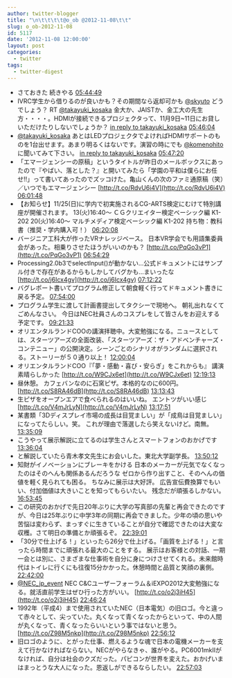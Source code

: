 ```yaml
---
author: twitter-blogger
title: "\n\t\t\t\t@o_ob @2012-11-08\t\t"
slug: o_ob-2012-11-08
id: 5117
date: '2012-11-08 12:00:00'
layout: post
categories:
  - twitter
tags:
  - twitter-digest
---
```


*   さておきた 続きやる [05:44:49](http://twitter.com/o_ob/statuses/266280063547363328)
*   IVRC学生から借りるのが良いかも？その期間なら返却可かも [@skyuto](http://twitter.com/skyuto) どうでしょう？ RT [@takayuki_kosaka](http://twitter.com/takayuki_kosaka) 金大か、JAISTか、金工大の先生方・・・・。HDMIが接続できるプロジェクタって、11月9日~11日にお貸しいただけたりしないでしょうか？ [in reply to takayuki_kosaka](http://twitter.com/takayuki_kosaka/statuses/266194979943243777) [05:46:04](http://twitter.com/o_ob/statuses/266280382012473344)
*   [@takayuki_kosaka](http://twitter.com/takayuki_kosaka) あとはLEDプロジェクタでよければHDMIサポートのものを1台出せます。あまり明るくはないです。演習の時にでも [@komenohito](http://twitter.com/komenohito) に聞いてみて下さい。 [in reply to takayuki_kosaka](http://twitter.com/takayuki_kosaka/statuses/266194979943243777) [05:47:20](http://twitter.com/o_ob/statuses/266280697638035456)
*   「エマージェンシーの原稿」というタイトルが昨日のメールボックスにあったので『やばい、落とした？』と開いてみたら「学園の平和は僕らにお任せ!!」って書いてあったのでズッコけた。亀山くんの次のファミ通原稿（笑）／いつでもエマージェンシー [http://t.co/RdvU6i4V](http://t.co/RdvU6i4V) [06:01:48](http://twitter.com/o_ob/statuses/266284338042269696)
*   【お知らせ】11/25(日)に学内で初実施されるCG-ARTS検定にむけて特別講座が開催されます。 13(火)16:40～ ＣＧクリエイター検定ベーシック編 K1-202 20(火)16:40～ マルチメディア検定ベーシック編 K1-202 持ち物：教科書（推奨・学内購入可！） [06:20:08](http://twitter.com/o_ob/statuses/266288951818608641)
*   バージニア工科大が作ったVRナレッジベース。 日本VR学会でも用語集委員会があった。相乗りさせたほうがいいのかも？ [http://t.co/PqGo3vP1](http://t.co/PqGo3vP1) [06:54:29](http://twitter.com/o_ob/statuses/266297597747159040)
*   Processing2.0b3でselectInput()が動かない…公式ドキュメントにはサンプル付きで存在があるからもしかしてバグかも…まいったな [http://t.co/j6Icx4gv](http://t.co/j6Icx4gv) [07:12:22](http://twitter.com/o_ob/statuses/266302098893844480)
*   バグレポート書いてプログラム修正して朝食軽く行ってドキュメント書きに戻る予定。 [07:54:00](http://twitter.com/o_ob/statuses/266312576604983296)
*   プログラム学生に渡して計画書提出してタクシーで現地へ。 朝礼出れなくてごめんなさい。 今日はNEC社員さんのコスプレをして皆さんをお迎えする予定です。 [09:21:33](http://twitter.com/o_ob/statuses/266334609451659266)
*   オリエンタルランドCOOの講演拝聴中。大変勉強になる。ニュースとしては、スターツアーズの全面改装、「スターツアーズ：ザ・アドベンチャーズ・コンテニュー」の公開決定。シーンごとのシナリオがランダムに選択される。ストーリーが５０通り以上！ [12:00:04](http://twitter.com/o_ob/statuses/266374501007257600)
*   オリエンタルランドCOO『「夢・感動・喜び・安らぎ」をこれからも』 講演素晴らしかった [http://t.co/W9CJx6et](http://t.co/W9CJx6et) [12:19:13](http://twitter.com/o_ob/statuses/266379319130075136)
*   昼休憩。 カフェバンなのに石窯ピザ。本格的なのに600円。 [http://t.co/S8RA46dB](http://t.co/S8RA46dB) [13:13:43](http://twitter.com/o_ob/statuses/266393033988255744)
*   生ピザをオープンエアで食べられるのはいいね。 エントツがいい感じ [http://t.co/V4mJrLyN](http://t.co/V4mJrLyN) [13:17:51](http://twitter.com/o_ob/statuses/266394073542295552)
*   某書類「3Dディスプレイ市場の成長は目覚ましい」が「成鳥は目覚ましい」になってたらしい。笑。 これが理由で落選したら笑えないけど。南無。 [13:35:09](http://twitter.com/o_ob/statuses/266398427372474368)
*   こうやって展示解説に立てるのは学生さんとスマートフォンのおかげです [13:36:04](http://twitter.com/o_ob/statuses/266398659988557824)
*   と解説していたら青木孝文先生にお会いした。東北大学副学長。 [13:50:12](http://twitter.com/o_ob/statuses/266402217010016256)
*   知財がイノベーションにブレーキをかける 日本のメーカーが元気でなくなったのはそのへんも関係あるんだろうな ゼロから作り出すこと、そのへんの価値を軽く見られても困る。 ちなみに展示は大好評。 広告宣伝費換算でもいい、付加価値は大きいことを知ってもらいたい。 残念だが頑張るしかない。 [16:53:45](http://twitter.com/o_ob/statuses/266448408284368897)
*   この研究のおかげで先日20年ぶりに大学の写真部の先輩と再会できたのですが、今日は25年ぶりに中学3年の同期に再会できました。少年の頃の思いや苦悩は変わらず、まっすぐに生きていることが自分で確認できたのは大変な収穫。さて明日の準備とか頑張るぞ。 [22:39:01](http://twitter.com/o_ob/statuses/266535298945662978)
*   「30分で仕上げる！」といったら26分で仕上げる。「画質を上げる！」と言ったら時間までに頑張れる最大のことをする。 展示はお客様との対話、一期一会とは別に、さまざまな仕事術を自分に身につけさせてくれる。未来館時代はトイレに行くにも往復15分かかった。休憩時間と品質と笑顔の裏側。 [22:42:00](http://twitter.com/o_ob/statuses/266536048899805184)
*   [@NEC_jp_event](http://twitter.com/NEC_jp_event) NEC C&Cユーザーフォーラム＆iEXPO2012大変勉強になる。就活直前学生はぜひ行った方がいい。 [http://t.co/o2j3iH45](http://t.co/o2j3iH45) [22:46:24](http://twitter.com/o_ob/statuses/266537156619685888)
*   1992年（平成4）まで使用されていたNEC（日本電気）の旧ロゴ。今と違って赤々として、尖っていた。丸くなって青くなったからといって、中の人間が丸くなって、青くなったらいいという事ではないと思う。 [http://t.co/Z98M5nkp](http://t.co/Z98M5nkp) [22:56:12](http://twitter.com/o_ob/statuses/266539619464650752)
*   旧ロゴのように、とがった仕事、燃えるような魂で日本の電機メーカーを支えて行かなければならない。NECがやらなきゃ、誰がやる。PC6001mkIIがなければ、自分は社会のクズだった。パピコンが世界を変えた。おかげいまはまっとうな大人になった。恩返しができるならしたい。 [22:57:03](http://twitter.com/o_ob/statuses/266539834699563008)